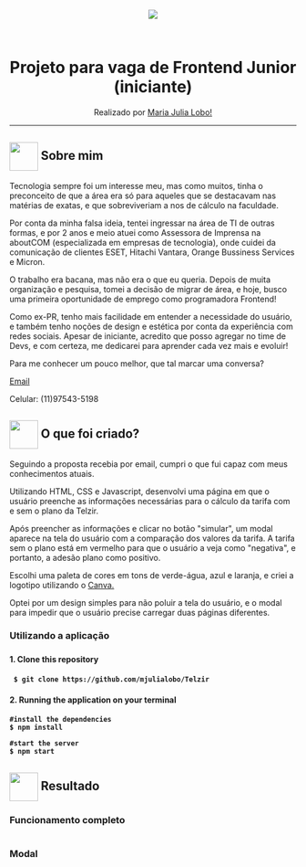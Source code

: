 <h1 align="center">
<img src="https://github.com/mjulialobo/Telzir/blob/master/public/assets/logo.png"/>
  <br>

<br>  
<br>
Projeto para vaga de Frontend Junior (iniciante)
</h1>

<p align="center">Realizado por <a href="https://www.linkedin.com/in/mariajulialobo/"> Maria Julia Lobo! </a> </p>
<hr />


<h2> <img src= "https://cdn.onlinewebfonts.com/svg/img_256848.png" width="50px" height="50px" align="center"/> Sobre mim </h2>

<p> Tecnologia sempre foi um interesse meu, mas como muitos, tinha o preconceito de que a área era só para aqueles que se destacavam nas matérias de exatas,
e que sobreviveriam a nos de cálculo na faculdade. </p>

<P>Por conta da minha falsa ideia, tentei ingressar na área de TI de outras formas, e por 2 anos e meio atuei como
Assessora de Imprensa na aboutCOM (especializada em empresas de tecnologia), onde cuidei da comunicação de clientes ESET, Hitachi Vantara, Orange Bussiness Services e Micron.</p>

<p> O trabalho era bacana, mas não era o que eu queria. Depois de muita organização e pesquisa, tomei a decisão de migrar de área, e hoje, busco uma primeira oportunidade
de emprego como programadora Frontend!</p>

<p> Como ex-PR, tenho mais facilidade em entender a necessidade do usuário, e também tenho noções de design e estética por conta da experiência com redes sociais.
Apesar de iniciante, acredito que posso agregar no time de Devs, e com certeza, me dedicarei para aprender cada vez mais e evoluir!</p>

<p> Para me conhecer um pouco melhor, que tal marcar uma conversa? </p>
<p><a href="mailto:mjulialobo23@gmail.com">Email</a></p>
<p>Celular: (11)97543-5198 </a></p>


<h2> <img src= "https://i.pinimg.com/originals/51/52/ae/5152aecf9ab2b53914e2684c8165572f.png" width="50px" height="50px" align="center"/> O que foi criado? </h2>

<p>Seguindo a proposta recebia por email, cumpri o que fui capaz com meus conhecimentos atuais.</p>

<p>Utilizando HTML, CSS e Javascript, desenvolvi uma página em que o usuário preenche as informações necessárias para o cálculo da tarifa com e sem o plano da Telzir. </p>
<p> Após preencher as informações e clicar no botão "simular", um modal aparece na tela do usuário com a comparação dos valores da tarifa. A tarifa sem o plano está 
em vermelho para que o usuário a veja como "negativa", e portanto, a adesão plano como positivo.</p>

<p> Escolhi uma paleta de cores em tons de verde-água, azul e laranja, e criei a logotipo utilizando o <a href="https://www.canva.com/"target="_blank"> Canva.<a></p>
<p> Optei por um design simples para não poluir a tela do usuário, e o modal para impedir que o usuário precise carregar duas páginas diferentes. </p>

   
<h3> Utilizando a aplicação <h3>
<h4> 1. Clone this repository <h4>

```
 $ git clone https://github.com/mjulialobo/Telzir
```

<h4> 2. Running the application on your terminal <h4>

```
#install the dependencies
$ npm install

#start the server
$ npm start

```
<h2><img src="https://image.flaticon.com/icons/png/512/110/110614.png"width="50px" height="50px" align="center"/> Resultado</h2>

<h3> Funcionamento completo </h3>
<img src=""/>

<h3> Modal </h3>
<img src=""/>
  
